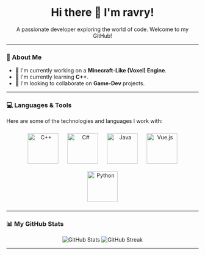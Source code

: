 <h1 align="center">Hi there 👋 I'm ravry!</h1>
<p align="center">A passionate developer exploring the world of code. Welcome to my GitHub!</p>

---

### 🚀 About Me

- 🔭 I'm currently working on a **Minecraft-Like (Voxel) Engine**.
- 🌱 I'm currently learning **C++**.
- 👯 I'm looking to collaborate on **Game-Dev** projects.
 
---

### 💻 Languages & Tools

Here are some of the technologies and languages I work with:

<p align="center">
  <img src="https://upload.wikimedia.org/wikipedia/commons/thumb/1/18/ISO_C%2B%2B_Logo.svg/459px-ISO_C%2B%2B_Logo.svg.png" alt="C++" width="80" style="padding: 10px;"/>
  <img src="https://upload.wikimedia.org/wikipedia/commons/thumb/d/d2/C_Sharp_Logo_2023.svg/300px-C_Sharp_Logo_2023.svg.png" alt="C#" width="80" style="padding: 10px;"/>
  <img src="https://upload.wikimedia.org/wikiversity/de/b/b8/Java_cup.svg" alt="Java" width="80" style="padding: 10px;"/>
  <img src="https://upload.wikimedia.org/wikipedia/commons/thumb/9/95/Vue.js_Logo_2.svg/1200px-Vue.js_Logo_2.svg.png" alt="Vue.js" width="80" style="padding: 10px;"/>
  <img src="https://upload.wikimedia.org/wikipedia/commons/thumb/0/0a/Python.svg/1200px-Python.svg.png" alt="Python" width="80" style="padding: 10px;"/>
</p>

---

### 📊 My GitHub Stats

<p align="center">
  <img src="https://github-readme-stats.vercel.app/api?username=ravry&show_icons=true&theme=default&rank_icon=github" alt="GitHub Stats">
  <img src="https://github-readme-streak-stats.herokuapp.com/?user=ravry&theme=default" alt="GitHub Streak">
</p>

---
